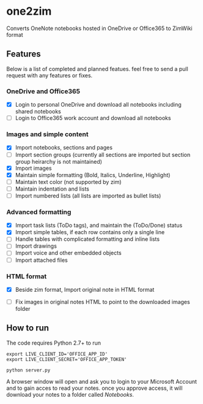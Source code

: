 # one2zim
Converts OneNote notebooks hosted in OneDrive or Office365 to ZimWiki format

## Features

Below is a list of completed and planned featues. feel free to send a pull request with any features or fixes. 

### OneDrive and Office365
- [x] Login to personal OneDrive and download all notebooks including shared notebooks
- [ ] Login to Office365 work account and download all notebooks

### Images and simple content
- [x] Import notebooks, sections and pages
- [ ] Import section groups (currently all sections are imported but section group heirarchy is not maintained)
- [x] Import images
- [x] Maintain simple formatting (Bold, Italics, Underline, Highlight)
- [ ] Maintain text color (not supported by zim)
- [ ] Maintain indentation and lists
- [ ] Import numbered lists (all lists are imported as bullet lists)

### Advanced formatting
- [x] Import task lists (ToDo tags), and maintain the (ToDo/Done) status
- [x] Import simple tables, if each row contains only a single line
- [ ] Handle tables with complicated formatting and inline lists
- [ ] Import drawings
- [ ] Import voice and other embedded objects
- [ ] Import attached files

### HTML format
- [x] Beside zim format, Import original note in HTML format
- [ ] Fix images in original notes HTML to point to the downloaded images folder


## How to run

The code requires Python 2.7+ to run

```
export LIVE_CLIENT_ID='OFFICE_APP_ID'
export LIVE_CLIENT_SECRET='OFFICE_APP_TOKEN'

python server.py
```

A browser window will open and ask you to login to your Microsoft Account and to gain acces to read your notes.
once you approve access, it will download your notes to a folder called *Notebooks*.

